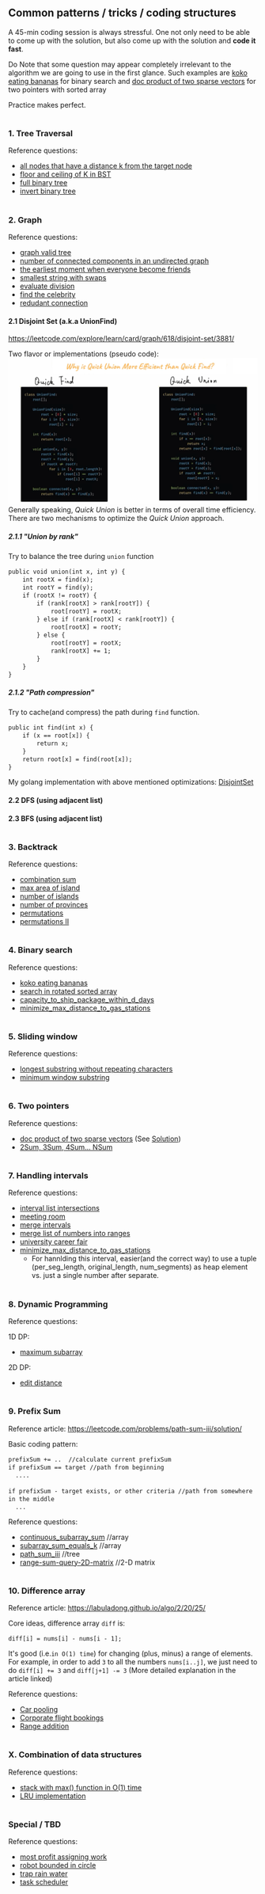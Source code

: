 ## Common patterns / tricks / coding structures
A 45-min coding session is always stressful. One not only need to be able to come up with the solution, 
but also come up with the solution and **code it fast**. 

Do Note that some question may appear completely irrelevant to the algorithm we are going to use in the first glance.
Such examples are [koko eating bananas](main/koko_eating_bananas.go) for binary search and [doc product of two sparse vectors](main/dot_product_of_two_sparse_vectors.go)
for two pointers with sorted array
 
Practice makes perfect.  
#

### 1. Tree Traversal  
Reference questions:
- [all nodes that have a distance k from the target node](main/all_nodes_distance_k_in_binary_tree.go)
- [floor and ceiling of K in BST](main/floor_and_ceiling_of_k_in_BST.go)
- [full binary tree](main/full_binary_tree.go)
- [invert binary tree](main/invert_binary_tree.go)

#

### 2. Graph 
Reference questions:
- [graph valid tree](main/graph_valid_tree.go)
- [number of connected components in an undirected graph](main/number_of_connected_components_in_undirected_graph.go)
- [the earliest moment when everyone become friends](main/the_earliest_moment_when_everyone_become_friends.go)
- [smallest string with swaps](main/smallest_string_with_swaps.go)
- [evaluate division](main/evaluate_division.go)
- [find the celebrity](main/find_the_celebrity.go)
- [redudant connection](main/redundant_connection.go)

#### 2.1 Disjoint Set (a.k.a UnionFind)
https://leetcode.com/explore/learn/card/graph/618/disjoint-set/3881/

Two flavor or implementations (pseudo code):
![quick find vs. quick union](./docs/images/quick_find_and_quick_union.png)
Generally speaking, *Quick Union* is better in terms of overall time efficiency. There are two mechanisms to optimize the *Quick Union* approach.
##### 2.1.1 "Union by rank"
Try to balance the tree during `union` function
```
public void union(int x, int y) {
    int rootX = find(x);
    int rootY = find(y);
    if (rootX != rootY) {
        if (rank[rootX] > rank[rootY]) {
            root[rootY] = rootX;
        } else if (rank[rootX] < rank[rootY]) {
            root[rootX] = rootY;
        } else {
            root[rootY] = rootX;
            rank[rootX] += 1;
        }
    }
}
```
##### 2.1.2 "Path compression"
Try to cache(and compress) the path during `find` function. 
```
public int find(int x) {
    if (x == root[x]) {
        return x;
    }
    return root[x] = find(root[x]);
}
```
My golang implementation with above mentioned optimizations: [DisjointSet](utils/disjoint_set.go)

#### 2.2 DFS (using adjacent list)
#### 2.3 BFS (using adjacent list)

#

### 3. Backtrack 
Reference questions:
- [combination sum](main/combination_sum.go)
- [max area of island](main/max_area_of_island.go)
- [number of islands](main/number_of_islands.go)
- [number of provinces](main/number_of_provinces.go)
- [permutations](main/permutations.go)
- [permutations II](main/permutations_ii.go)

#

### 4. Binary search 
Reference questions:
- [koko eating bananas](main/koko_eating_bananas.go)
- [search in rotated sorted array](main/search_in_rotated_sorted_array.go)
- [capacity_to_ship_package_within_d_days](https://github.com/faraway/leetcode-python/blob/main/leetcode-python/capacity_to_ship_packages_within_days.py)
- [minimize_max_distance_to_gas_stations](https://github.com/faraway/leetcode-python/blob/main/leetcode-python/minimize_max_distance_to_gas_station.py)

#

### 5. Sliding window 
Reference questions:
- [longest substring without repeating characters](main/longest_substring_without_repeating_characters.go)
- [minimum window substring](main/minimum_window_substring.go)

#

### 6. Two pointers 
Reference questions:
- [doc product of two sparse vectors](main/dot_product_of_two_sparse_vectors.go) (See [Solution](https://leetcode.com/problems/dot-product-of-two-sparse-vectors/solution/))
- [2Sum, 3Sum, 4Sum... NSum](https://github.com/faraway/leetcode-python/blob/main/leetcode-python/three_3sum.py)

#

### 7. Handling intervals
Reference questions:
- [interval list intersections](main/interval_list_intersections.go)
- [meeting room](main/meeting_room_II.go)
- [merge intervals](main/merge_intervals.go)
- [merge list of numbers into ranges](main/merge_list_of_numbers_into_ranges.go)
- [university career fair](main/university_career_fair.go)
- [minimize_max_distance_to_gas_stations](https://github.com/faraway/leetcode-python/blob/main/leetcode-python/minimize_max_distance_to_gas_station.py)
  - For hannlding this interval, easier(and the correct way) to use a tuple (per_seg_length, original_length, num_segments) as heap element vs. just a single number after separate. 

#

### 8. Dynamic Programming
Reference questions:

1D DP:

- [maximum subarray](main/maximum_subarray.go)

2D DP:

- [edit distance](main/edit_distance.go)

#

### 9. Prefix Sum
Reference article: https://leetcode.com/problems/path-sum-iii/solution/ 

Basic coding pattern:
```
prefixSum += ..  //calculate current prefixSum
if prefixSum == target //path from beginning
  ....

if prefixSum - target exists, or other criteria //path from somewhere in the middle
  ... 

```

Reference questions:
- [continuous_subarray_sum](main/continuous_subarray_sum.go) //array
- [subarray_sum_equals_k](main/subarray_sum_equals_k.go) //array
- [path_sum_iii](main/path_sum_iii.go) //tree
- [range-sum-query-2D-matrix](https://github.com/faraway/leetcode-python/blob/main/leetcode-python/range_sum_query_2D.py) //2-D matrix

#

### 10. Difference array
Reference article: https://labuladong.github.io/algo/2/20/25/ 

Core ideas, difference array `diff` is:
```
diff[i] = nums[i] - nums[i - 1];
```
It's good (i.e.`in O(1) time`) for changing (plus, minus) a range of elements.
For example, in order to add `3` to all the numbers `nums[i..j]`, 
we just need to do `diff[i] += 3` and `diff[j+1] -= 3` (More detailed explanation in the article linked)

Reference questions:
- [Car pooling](https://github.com/faraway/leetcode-python/blob/main/leetcode-python/car_pooling.py)
- [Corporate flight bookings](https://github.com/faraway/leetcode-python/blob/main/leetcode-python/coporate_flight_bookings.py)
- [Range addition](https://github.com/faraway/leetcode-python/blob/main/leetcode-python/range_addition.py)

#

### X. Combination of data structures
Reference questions:
- [stack with max() function in O(1) time](main/max_stack.go)
- [LRU implementation](main/LRU_cache.go)

#

### Special / TBD
Reference questions:
- [most profit assigning work](main/most_profit_assigning_work.go)
- [robot bounded in circle](main/robot_bounded_in_circle.go)
- [trap rain water](main/trap_rain_water.go)
- [task scheduler](main/task_scheduler.go)
